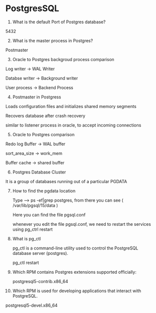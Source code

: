# PostgresSQL

1. What is the default Port of Postgres database?

5432

2. What is the master process in Postgres?
   
Postmaster

3. Oracle to Postgres backgroud process comparison
   
Log writer -> WAL Writer

Databse writer -> Background writer

User process -> Backend Process

4. Postmaster in Postgress

Loads configuration files and initializes shared memory segments

Recovers database after crash recovery

similar to listener process in oracle, to accept incoming connections

5. Oracle to Postgres comparison
    
Redo log Buffer -> WAL buffer

sort_area_size -> work_mem

Buffer cache -> shared buffer

6. Postgres Database Cluster
    
It is a group of databases running out of a particular PGDATA

7. How to find the pgdata location

   Type --> ps -ef|grep postgres, from there you can see ( /var/lib/pgsql/15/data )
   
   Here you can find the file pgsql.conf

   whenever you edit the file pgsql.conf, we need to restart the services using pg_ctrl restart

8. What is pg_ctl

   pg_ctl is a command-line utility used to control the PostgreSQL database server (postgres).

   pg_ctl restart

9. Which RPM contains Postgres extensions supported officially:

   postgresql5-contrib.x86_64

10. Which RPM is used for developing applications that interact with PostgreSQL.

   postgresql5-devel.x86_64





